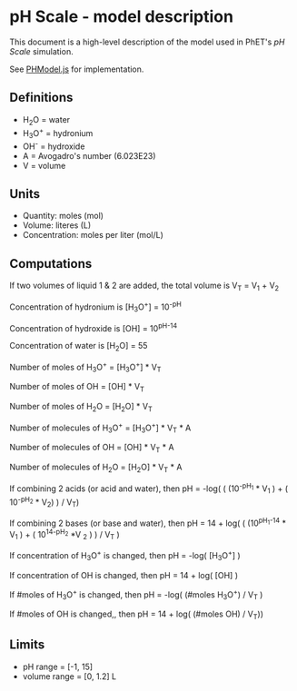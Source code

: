 # pH Scale - model description

This document is a high-level description of the model used in PhET's _pH Scale_ simulation.

See [PHModel.js](https://github.com/phetsims/ph-scale/blob/master/js/common/model/PHModel.js) for implementation.

## Definitions

* H<sub>2</sub>O = water
* H<sub>3</sub>O<sup>+</sup> = hydronium
* OH<sup>-</sup> = hydroxide
* A = Avogadro's number (6.023E23)
* V = volume

## Units

* Quantity: moles (mol)
* Volume: literes (L)
* Concentration: moles per liter (mol/L)

## Computations

If two volumes of liquid 1 & 2 are added, the total volume is V<sub>T</sub> = V<sub>1</sub> + V<sub>2</sub>

Concentration of hydronium is [H<sub>3</sub>O<sup>+</sup>] = 10<sup>-pH</sup>

Concentration of hydroxide is [OH] = 10<sup>pH-14</sup>

Concentration of water is [H<sub>2</sub>O] = 55

Number of moles of H<sub>3</sub>O<sup>+</sup> = [H<sub>3</sub>O<sup>+</sup>] * V<sub>T</sub>

Number of moles of OH = [OH] * V<sub>T</sub>

Number of moles of H<sub>2</sub>O = [H<sub>2</sub>O] * V<sub>T</sub>

Number of molecules of H<sub>3</sub>O<sup>+</sup> = [H<sub>3</sub>O<sup>+</sup>] * V<sub>T</sub> * A

Number of molecules of OH = [OH] * V<sub>T</sub> * A

Number of molecules of H<sub>2</sub>O = [H<sub>2</sub>O] * V<sub>T</sub> * A

If combining 2 acids (or acid and water), then pH = -log( ( (10<sup>-pH<sub>1</sub></sup> * V<sub>1</sub> ) + ( 10<sup>-pH<sub>2</sub></sup> * V<sub>2</sub>) ) / V<sub>T</sub>)

If combining 2 bases (or base and water), then pH = 14 + log( ( (10<sup>pH<sub>1</sub>-14</sup> * V<sub>1</sub> ) + ( 10<sup>14-pH<sub>2</sub></sup> *V <sub>2</sub> ) ) / V<sub>T</sub> )

If concentration of H<sub>3</sub>O<sup>+</sup> is changed, then pH = -log( [H<sub>3</sub>O<sup>+</sup>] )

If concentration of OH is changed, then pH = 14 + log( [OH] )

If #moles of H<sub>3</sub>O<sup>+</sup> is changed, then pH = -log( (#moles H<sub>3</sub>O<sup>+</sup>) / V<sub>T</sub> )

If #moles of OH is changed,, then pH = 14 + log( (#moles OH) / V<sub>T</sub>))

## Limits

* pH range = [-1, 15]
* volume range = [0, 1.2] L
